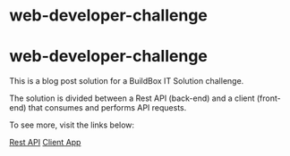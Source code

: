 # web-developer-challenge

# web-developer-challenge

This is a blog post solution for a BuildBox IT Solution challenge.

The solution is divided between a Rest API (back-end) and a client (front-end) that consumes and performs API requests.

To see more, visit the links below:

<a href="https://github.com/jhollyferr/buildbox-blog-api">Rest API</a> 
<a href="https://github.com/jhollyferr/buildbox-blog-client">Client App</a> 
 